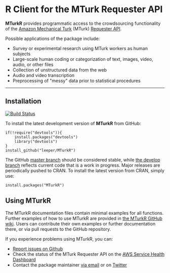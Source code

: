 # R Client for the MTurk Requester API #

**MTurkR** provides programmatic access to the crowdsourcing functionality of the [Amazon Mechanical Turk](https://requester.mturk.com/) (MTurk) [Requester API](http://docs.aws.amazon.com/AWSMechTurk/latest/AWSMturkAPI/Welcome.html).

Possible applications of the package include:
 * Survey or experimental research using MTurk workers as human subjects
 * Large-scale human coding or categorization of text, images, video, audio, or other files
 * Collection of unstructured data from the web
 * Audio and video transcription
 * Preprocessing of "messy" data prior to statistical procedures


---
## Installation ##

[![Build Status](https://travis-ci.org/leeper/MTurkR.png?branch=master)](https://travis-ci.org/leeper/MTurkR)

To install the latest development version of **MTurkR** from GitHub:

    if(!require("devtools")){
        install.packages("devtools")
        library("devtools")
    }
    install_github("leeper/MTurkR")

The GitHub [master branch](https://github.com/leeper/MTurkR) should be considered stable, while [the develop branch](https://github.com/leeper/MTurkR/tree/develop) reflects current code that is a work in progress. Major releases are periodically pushed to CRAN. To install the latest version from CRAN, simply use:

    install.packages("MTurkR")


## Using **MTurkR** ##

The MTurkR documentation files contain minimal examples for all functions. Further examples of how to use MTurkR are provided in [the MTurkR GitHub wiki](https://github.com/leeper/MTurkR/wiki). Users can contribute their own examples or further documentation there, or via pull requests to the GitHub repository.

If you experience problems using MTurkR, you can:
  
  - [Report issues on Github](https://github.com/leeper/MTurkR/issues)
  - Check the status of the MTurk Requester API on the [AWS Service Health Dashboard](http://status.aws.amazon.com/)
  - Contact the package maintainer [via email](mailto:thosjleeper@gmail.com) or on [Twitter](https://twitter.com/thosjleeper)

